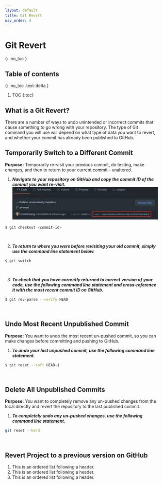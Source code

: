 ```yaml
---
layout: default
title: Git Revert
nav_order: 4
---
```


# Git Revert
{: .no_toc }

## Table of contents
{: .no_toc .text-delta }

1. TOC
{:toc}

## What is a Git Revert?

There are a number of ways to undo unintended or incorrect commits that cause something to go wrong
with your repository. The type of Git command you will use will depend on what type of data you want
to revert, and whether your commit has already been published to GitHub.

## Temporarily Switch to a Different Commit

**Purpose:** Temporarily re-visit your previous commit, do testing, make changes, and then to return
to your current commit - unaltered.

1. ***Navigate to your repository on GitHub and copy the commit ID of the commit you want
   re-visit.***
![revert1.png](revert1.png)

```bash
$ git checkout <commit-id>
```
<br/>

2. ***To return to where you were before revisiting your old commit, simply use the command line
   statement below.***
```bash
$ git switch -
```
<br/>

3. ***To check that you have correctly returned to correct version of your code, use the following
   command line statement and cross-reference it with the most recent commit ID on GitHub.***

```bash
$ git rev-parse --verify HEAD
```
<br/>

## Undo Most Recent Unpublished Commit

**Purpose:** You want to undo the most recent un-pushed commit, so you can make changes before 
committing and pushing to GitHub.

1. ***To undo your last unpushed commit, use the following command line statement.***

```bash
$ git reset --soft HEAD~1
```
<br/>

## Delete All Unpublished Commits
**Purpose:** You want to completely remove any un-pushed changes from the local directly and 
revert the repository to the last published commit.

1. ***To completely undo any un-pushed changes, use the following command line statement.***

```bash
git reset --hard
```
<br/>

## Revert Project to a previous version on GitHub

1. This is an ordered list following a header.
2. This is an ordered list following a header.
3. This is an ordered list following a header.



